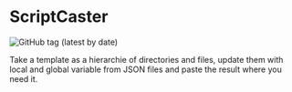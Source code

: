 # ScriptCaster

![GitHub tag (latest by date)](https://img.shields.io/github/v/tag/Ashijo/ScriptCaster)


Take a template as a hierarchie of directories and files, update them with local and global variable from JSON files and paste the result where you need it.
